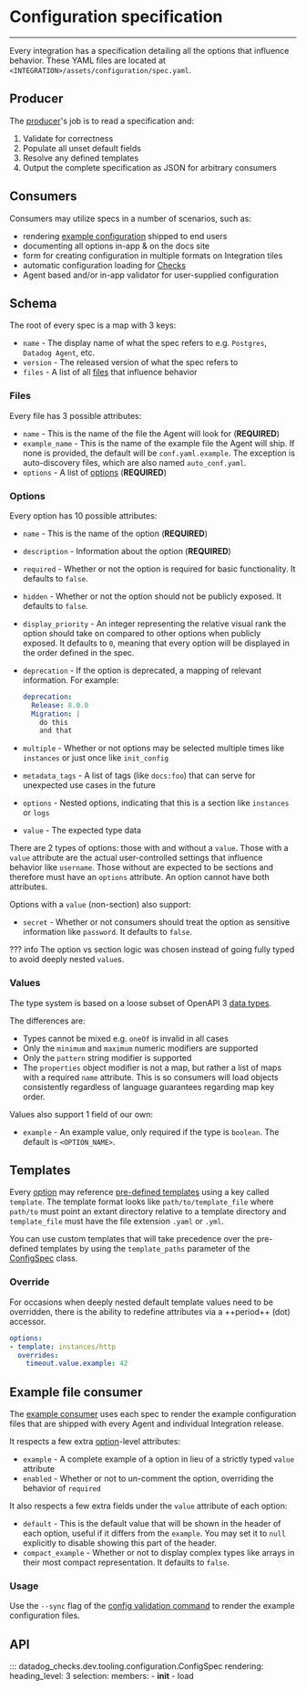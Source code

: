 # Configuration specification

-----

Every integration has a specification detailing all the options that influence behavior.
These YAML files are located at `<INTEGRATION>/assets/configuration/spec.yaml`.

## Producer

The [producer](https://github.com/DataDog/integrations-core/blob/master/datadog_checks_dev/datadog_checks/dev/tooling/configuration/core.py)'s
job is to read a specification and:

1. Validate for correctness
1. Populate all unset default fields
1. Resolve any defined templates
1. Output the complete specification as JSON for arbitrary consumers

## Consumers

Consumers may utilize specs in a number of scenarios, such as:

- rendering [example configuration](#example-file-consumer) shipped to end users
- documenting all options in-app & on the docs site
- form for creating configuration in multiple formats on Integration tiles
- automatic configuration loading for [Checks](../faq/faq.md#integration-vs-check)
- Agent based and/or in-app validator for user-supplied configuration

## Schema

The root of every spec is a map with 3 keys:

- `name` - The display name of what the spec refers to e.g. `Postgres`, `Datadog Agent`, etc.
- `version` - The released version of what the spec refers to
- `files` - A list of all [files](#files) that influence behavior

### Files

Every file has 3 possible attributes:

- `name` - This is the name of the file the Agent will look for (**REQUIRED**)
- `example_name` - This is the name of the example file the Agent will ship. If none is provided, the
  default will be `conf.yaml.example`. The exception is auto-discovery files, which are also named
  `auto_conf.yaml`.
- `options` - A list of [options](#options) (**REQUIRED**)

### Options

Every option has 10 possible attributes:

- `name` - This is the name of the option (**REQUIRED**)
- `description` - Information about the option (**REQUIRED**)
- `required` - Whether or not the option is required for basic functionality. It defaults to `false`.
- `hidden` - Whether or not the option should not be publicly exposed. It defaults to `false`.
- `display_priority` - An integer representing the relative visual rank the option should take on
  compared to other options when publicly exposed. It defaults to `0`, meaning that every option will
  be displayed in the order defined in the spec.
- `deprecation` - If the option is deprecated, a mapping of relevant information. For example:

    ```yaml
    deprecation:
      Release: 8.0.0
      Migration: |
        do this
        and that
    ```

- `multiple` - Whether or not options may be selected multiple times like `instances` or just once
  like `init_config`
- `metadata_tags` - A list of tags (like `docs:foo`) that can serve for unexpected use cases in the future
- `options` - Nested options, indicating that this is a section like `instances` or `logs`
- `value` - The expected type data

There are 2 types of options: those with and without a `value`. Those with a `value` attribute are the
actual user-controlled settings that influence behavior like `username`. Those without are expected to
be sections and therefore must have an `options` attribute. An option cannot have both attributes.

Options with a `value` (non-section) also support:

- `secret` - Whether or not consumers should treat the option as sensitive information like `password`.
  It defaults to `false`.

??? info
    The option vs section logic was chosen instead of going fully typed to avoid deeply nested `value`s.

### Values

The type system is based on a loose subset of OpenAPI 3 [data types](https://swagger.io/docs/specification/data-models/data-types).

The differences are:

- Types cannot be mixed e.g. `oneOf` is invalid in all cases
- Only the `minimum` and `maximum` numeric modifiers are supported
- Only the `pattern` string modifier is supported
- The `properties` object modifier is not a map, but rather a list of maps with a required `name`
  attribute. This is so consumers will load objects consistently regardless of language guarantees
  regarding map key order.

Values also support 1 field of our own:

- `example` - An example value, only required if the type is `boolean`. The default is `<OPTION_NAME>`.

## Templates

Every [option](#options) may reference [pre-defined templates](https://github.com/DataDog/integrations-core/tree/master/datadog_checks_dev/datadog_checks/dev/tooling/templates/configuration)
using a key called `template`. The template format looks like `path/to/template_file` where `path/to` must point an
extant directory relative to a template directory and `template_file` must have the file extension `.yaml` or `.yml`.

You can use custom templates that will take precedence over the pre-defined templates by using the `template_paths`
parameter of the [ConfigSpec](#datadog_checks.dev.tooling.configuration.core.ConfigSpec) class.

### Override

For occasions when deeply nested default template values need to be overridden, there is the ability to redefine
attributes via a ++period++ (dot) accessor.

```yaml
options:
- template: instances/http
  overrides:
    timeout.value.example: 42
```

## Example file consumer

The [example consumer](https://github.com/DataDog/integrations-core/blob/master/datadog_checks_dev/datadog_checks/dev/tooling/configuration/consumers/example.py)
uses each spec to render the example configuration files that are shipped with every Agent and individual Integration release.

It respects a few extra [option](#options)-level attributes:

- `example` - A complete example of a option in lieu of a strictly typed `value` attribute
- `enabled` - Whether or not to un-comment the option, overriding the behavior of `required`

It also respects a few extra fields under the `value` attribute of each option:

- `default` - This is the default value that will be shown in the header of each option, useful if it differs from the `example`.
  You may set it to `null` explicitly to disable showing this part of the header.
- `compact_example` - Whether or not to display complex types like arrays in their most compact representation. It defaults to `false`.

### Usage

Use the `--sync` flag of the [config validation command](../ddev/cli.md#config_1) to render the example configuration files.

## API

::: datadog_checks.dev.tooling.configuration.ConfigSpec
    rendering:
      heading_level: 3
    selection:
      members:
        - __init__
        - load
